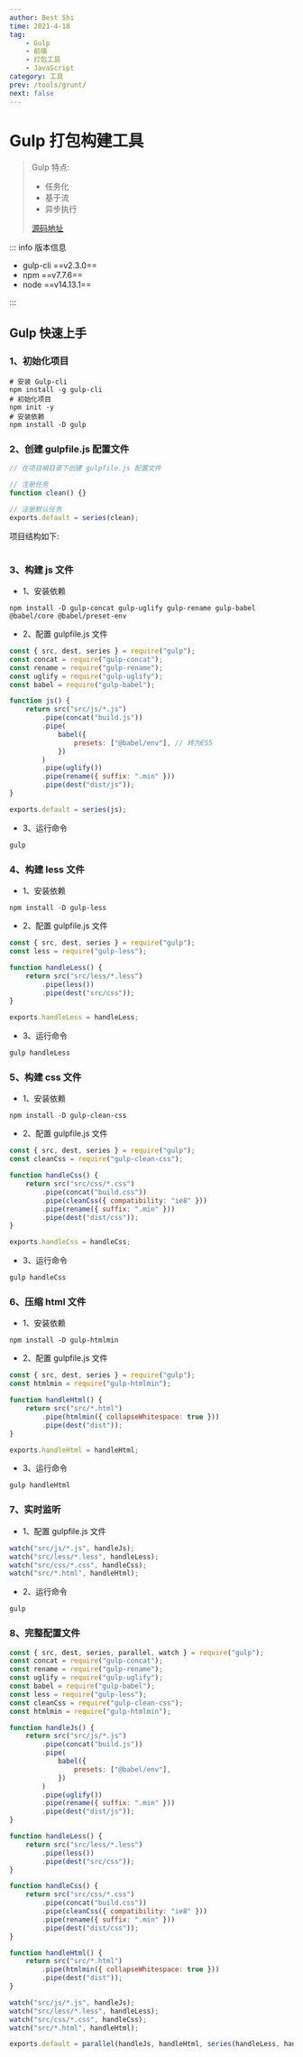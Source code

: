 ```yaml
---
author: Best Shi
time: 2021-4-18
tag:
    - Gulp
    - 前端
    - 打包工具
    - JavaScript
category: 工具
prev: /tools/grunt/
next: false
---
```


# Gulp 打包构建工具

> Gulp 特点:
>
> -   任务化
> -   基于流
> -   异步执行
>
> [源码地址](https://gitee.com/bestshi/blog/tree/master/src/tools/gulp)

::: info 版本信息

-   gulp-cli ==v2.3.0==
-   npm ==v7.7.6==
-   node ==v14.13.1==

:::

## Gulp 快速上手

### 1、初始化项目

```shell
# 安装 Gulp-cli
npm install -g gulp-cli
# 初始化项目
npm init -y
# 安装依赖
npm install -D gulp
```

### 2、创建 gulpfile.js 配置文件

```js
// 在项目根目录下创建 gulpfile.js 配置文件

// 注册任务
function clean() {}

// 注册默认任务
exports.default = series(clean);
```

项目结构如下:

<img :src="$withBase('/images/bestshi.com_2021-04-17_22-45-08.jpg')">

### 3、构建 js 文件

-   1、安装依赖

```shell
npm install -D gulp-concat gulp-uglify gulp-rename gulp-babel @babel/core @babel/preset-env
```

-   2、配置 gulpfile.js 文件

```js
const { src, dest, series } = require("gulp");
const concat = require("gulp-concat");
const rename = require("gulp-rename");
const uglify = require("gulp-uglify");
const babel = require("gulp-babel");

function js() {
    return src("src/js/*.js")
        .pipe(concat("build.js"))
        .pipe(
            babel({
                presets: ["@babel/env"], // 转为ES5
            })
        )
        .pipe(uglify())
        .pipe(rename({ suffix: ".min" }))
        .pipe(dest("dist/js"));
}

exports.default = series(js);
```

-   3、运行命令

```shell
gulp
```

### 4、构建 less 文件

-   1、安装依赖

```shell
npm install -D gulp-less
```

-   2、配置 gulpfile.js 文件

```js
const { src, dest, series } = require("gulp");
const less = require("gulp-less");

function handleLess() {
    return src("src/less/*.less")
        .pipe(less())
        .pipe(dest("src/css"));
}

exports.handleLess = handleLess;
```

-   3、运行命令

```shell
gulp handleLess
```

### 5、构建 css 文件

-   1、安装依赖

```shell
npm install -D gulp-clean-css
```

-   2、配置 gulpfile.js 文件

```js
const { src, dest, series } = require("gulp");
const cleanCss = require("gulp-clean-css");

function handleCss() {
    return src("src/css/*.css")
        .pipe(concat("build.css"))
        .pipe(cleanCss({ compatibility: "ie8" }))
        .pipe(rename({ suffix: ".min" }))
        .pipe(dest("dist/css"));
}

exports.handleCss = handleCss;
```

-   3、运行命令

```shell
gulp handleCss
```

### 6、压缩 html 文件

-   1、安装依赖

```shell
npm install -D gulp-htmlmin
```

-   2、配置 gulpfile.js 文件

```js
const { src, dest, series } = require("gulp");
const htmlmin = require("gulp-htmlmin");

function handleHtml() {
    return src("src/*.html")
        .pipe(htmlmin({ collapseWhitespace: true }))
        .pipe(dest("dist"));
}

exports.handleHtml = handleHtml;
```

-   3、运行命令

```shell
gulp handleHtml
```

### 7、实时监听

-   1、配置 gulpfile.js 文件

```js
watch("src/js/*.js", handleJs);
watch("src/less/*.less", handleLess);
watch("src/css/*.css", handleCss);
watch("src/*.html", handleHtml);
```

-   2、运行命令

```shell
gulp
```

### 8、完整配置文件

```js
const { src, dest, series, parallel, watch } = require("gulp");
const concat = require("gulp-concat");
const rename = require("gulp-rename");
const uglify = require("gulp-uglify");
const babel = require("gulp-babel");
const less = require("gulp-less");
const cleanCss = require("gulp-clean-css");
const htmlmin = require("gulp-htmlmin");

function handleJs() {
    return src("src/js/*.js")
        .pipe(concat("build.js"))
        .pipe(
            babel({
                presets: ["@babel/env"],
            })
        )
        .pipe(uglify())
        .pipe(rename({ suffix: ".min" }))
        .pipe(dest("dist/js"));
}

function handleLess() {
    return src("src/less/*.less")
        .pipe(less())
        .pipe(dest("src/css"));
}

function handleCss() {
    return src("src/css/*.css")
        .pipe(concat("build.css"))
        .pipe(cleanCss({ compatibility: "ie8" }))
        .pipe(rename({ suffix: ".min" }))
        .pipe(dest("dist/css"));
}

function handleHtml() {
    return src("src/*.html")
        .pipe(htmlmin({ collapseWhitespace: true }))
        .pipe(dest("dist"));
}

watch("src/js/*.js", handleJs);
watch("src/less/*.less", handleLess);
watch("src/css/*.css", handleCss);
watch("src/*.html", handleHtml);

exports.default = parallel(handleJs, handleHtml, series(handleLess, handleCss));
```
